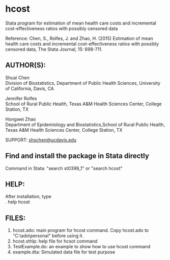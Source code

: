 # hcost    
Stata program for estimation of mean health care costs and incremental cost-effectiveness ratios with possibly censored data

Reference:
Chen, S., Rolfes, J. and Zhao, H. (2015) Estimation of mean health care costs and incremental cost-effectiveness ratios with possibly censored data, The Stata Journal, 15: 698-711.

## AUTHOR(S):  
Shuai Chen            
Division of Biostatistics, Department of Public Health Sciences, University of California, Davis, CA
            
Jennifer Rolfes           
School of Rural Public Health, Texas A&M Health Sciences Center, College Station, TX
         
Hongwei Zhao          
Department of Epidemiology and Biostatistics,School of Rural Public Health, Texas A&M Health Sciences Center, College Station, TX

SUPPORT:    <shschen@ucdavis.edu>

## Find and install the package in Stata directly 
Command in Stata:  "search st0399_1" or "search hcost"

## HELP:       
After installation, type          
. help hcost

## FILES:
1. hcost.ado: main program for hcost command. Copy hcost.ado to "C:\ado\personal" before using it.
2. hcost.sthlp: help file for hcsot command
3. TestExample.do: an example to show how to use hcost command
4. example.dta: Simulated data file for test purpose
